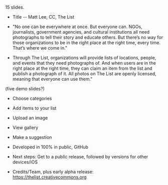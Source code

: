 15 slides.

* Title -- Matt Lee, CC, The List

* "No one can be everywhere at once. But everyone can. NGOs, journalists, government agencies, and cultural institutions all need photographs to tell their story and educate others. But there’s no way for those organizations to be in the right place at the right time, every time. That’s where we come in."

* Through The List, organizations will provide lists of locations, people, and events that they need photographs of. And when users are in the right place at the right time, they can claim an item from the list and publish a photograph of it. All photos on The List are openly licensed, meaning that everyone can use them."

(five demo slides?)

* Choose categories
* Add items to your list
* Upload an image
* View gallery
* Make a suggestion

* Developed in 100% in public, GitHub

* Next steps: Get to a public release, followed by versions for other devices/iOS

* Credits/Team, plus early alpha release: https://thelist.creativecommons.org
